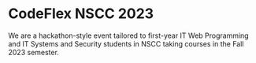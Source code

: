 # CodeFlex NSCC 2023

We are a hackathon-style event tailored to first-year IT Web Programming and IT Systems and Security students in NSCC taking courses in the Fall 2023 semester.
